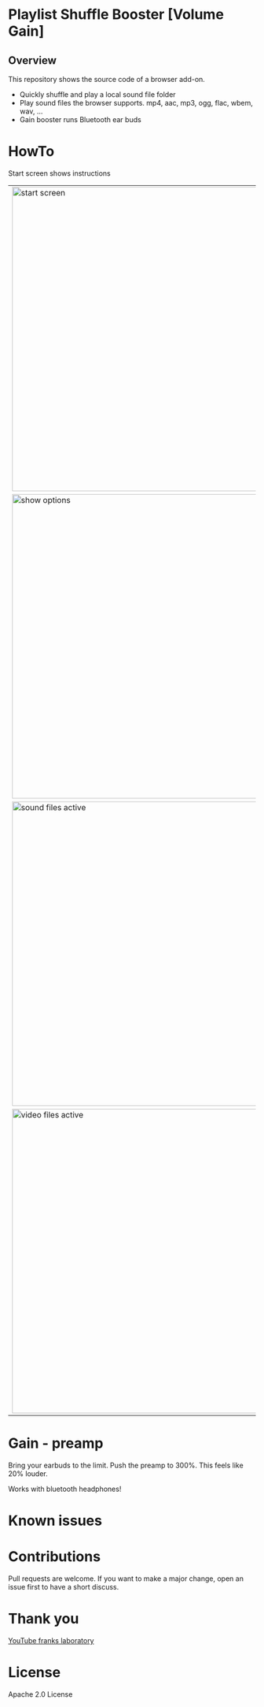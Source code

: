 # Playlist Shuffle Booster [Volume Gain]

## Overview

This repository shows the source code of a browser add-on.

* Quickly shuffle and play a local sound file folder
* Play sound files the browser supports. mp4, aac, mp3, ogg, flac, wbem, wav, ...
* Gain booster runs Bluetooth ear buds

# HowTo

Start screen shows instructions

<table>
  <tbody>
    <tr>
      <td>
        <img src="https://github.com/44xtc44/EisenRadio/raw/dev/.github/start.png" alt="start screen" height="618"/> 
      </td>
    </tr>
     <tr>
      <td>
        <img src="https://github.com/44xtc44/EisenRadio/raw/dev/.github/options.png" alt="show options" height="618"/> 
      </td>
    </tr>
     <tr>
      <td>
        <img src="https://github.com/44xtc44/EisenRadio/raw/dev/.github/sound.png" alt="sound files active" height="618"/> 
      </td>
    </tr>
     <tr>
      <td>
        <img src="https://github.com/44xtc44/EisenRadio/raw/dev/.github/video.png" alt="video files active" height="618"/> 
      </td>
    </tr>

  </tbody>
</table>

# Gain - preamp

Bring your earbuds to the limit.
Push the preamp to 300%. This feels like 20% louder.

Works with bluetooth headphones!


# Known issues


# Contributions

Pull requests are welcome.
If you want to make a major change, open an issue first to have a short discuss.


# Thank you

[YouTube franks laboratory](https://www.youtube.com/results?search_query=franks+laboratory)

# License

Apache 2.0 License